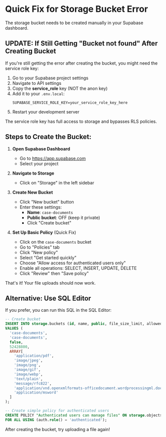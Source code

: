 # Quick Fix for Storage Bucket Error

The storage bucket needs to be created manually in your Supabase dashboard.

## UPDATE: If Still Getting "Bucket not found" After Creating Bucket

If you're still getting the error after creating the bucket, you might need the service role key:

1. Go to your Supabase project settings
2. Navigate to API settings
3. Copy the **service_role** key (NOT the anon key)
4. Add it to your `.env.local`:
   ```
   SUPABASE_SERVICE_ROLE_KEY=your_service_role_key_here
   ```
5. Restart your development server

The service role key has full access to storage and bypasses RLS policies.

## Steps to Create the Bucket:

1. **Open Supabase Dashboard**
   - Go to https://app.supabase.com
   - Select your project

2. **Navigate to Storage**
   - Click on "Storage" in the left sidebar

3. **Create New Bucket**
   - Click "New bucket" button
   - Enter these settings:
     - **Name**: `case-documents`
     - **Public bucket**: OFF (keep it private)
     - Click "Create bucket"

4. **Set Up Basic Policy** (Quick Fix)
   - Click on the `case-documents` bucket
   - Go to "Policies" tab
   - Click "New policy"
   - Select "Get started quickly"
   - Choose "Allow access for authenticated users only"
   - Enable all operations: SELECT, INSERT, UPDATE, DELETE
   - Click "Review" then "Save policy"

That's it! Your file uploads should now work.

## Alternative: Use SQL Editor

If you prefer, you can run this SQL in the SQL Editor:

```sql
-- Create bucket
INSERT INTO storage.buckets (id, name, public, file_size_limit, allowed_mime_types)
VALUES (
  'case-documents', 
  'case-documents', 
  false, 
  52428800,
  ARRAY[
    'application/pdf',
    'image/jpeg',
    'image/png',
    'image/gif',
    'image/webp',
    'text/plain',
    'message/rfc822',
    'application/vnd.openxmlformats-officedocument.wordprocessingml.document',
    'application/msword'
  ]
);

-- Create simple policy for authenticated users
CREATE POLICY "Authenticated users can manage files" ON storage.objects
FOR ALL USING (auth.role() = 'authenticated');
```

After creating the bucket, try uploading a file again!